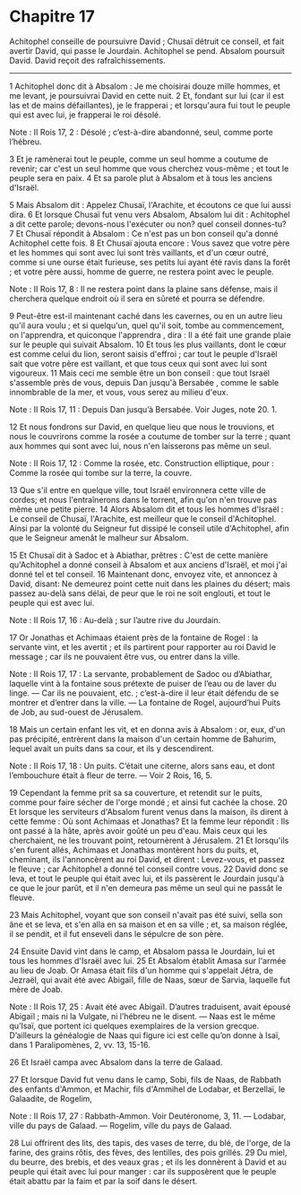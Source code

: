 # Chapitre 17

Achitophel conseille de poursuivre David ; Chusaï détruit ce conseil, et fait avertir David, qui passe le Jourdain.
Achitophel se pend.
Absalom poursuit David.
David reçoit des rafraîchissements.

***

1 Achitophel donc dit à Absalom : Je me choisirai douze mille hommes, et me levant, je poursuivrai David en cette nuit. 2 Et, fondant sur lui (car il est las et de mains défaillantes), je le frapperai ; et lorsqu'aura fui tout le peuple qui est avec lui, je frapperai le roi désolé.

<span class="bible-note">Note : </span> II Rois 17, 2 : Désolé ; c’est-à-dire abandonné, seul, comme porte l’hébreu.

3 Et je ramènerai tout le peuple, comme un seul homme a coutume de revenir; car c'est un seul homme que vous cherchez vous-même ; et tout le peuple sera en paix. 4 Et sa parole plut à Absalom et à tous les anciens d'Israël.


5 Mais Absalom dit : Appelez Chusaï, l'Arachite, et écoutons ce que lui aussi dira. 6 Et lorsque Chusaï fut venu vers Absalom, Absalom lui dit : Achitophel a dit cette parole; devons-nous l'exécuter ou non? quel conseil donnes-tu? 7 Et Chusaï répondit à Absalom : Ce n'est pas un bon conseil qu'a donné Achitophel cette fois. 8 Et Chusaï ajouta encore : Vous savez que votre père et les hommes qui sont avec lui sont très vaillants, et d'un cœur outré, comme si une ourse était furieuse, ses petits lui ayant été ravis dans la forêt ; et votre père aussi, homme de guerre, ne restera point avec le peuple.

<span class="bible-note">Note : </span> II Rois 17, 8 : Il ne restera point dans la plaine sans défense, mais il cherchera quelque endroit où il sera en sûreté et pourra se défendre.

9 Peut-être est-il maintenant caché dans les cavernes, ou en un autre lieu qu'il aura voulu ; et si quelqu'un, quel qu'il soit, tombe au commencement, on l'apprendra, et quiconque l'apprendra , dira : Il a été fait une grande plaie sur le peuple qui suivait Absalom. 10 Et tous les plus vaillants, dont le cœur est comme celui du lion, seront saisis d'effroi ; car tout le peuple d'Israël sait que votre père est vaillant, et que tous ceux qui sont avec lui sont vigoureux. 11 Mais ceci me semble être un bon conseil : que tout Israël s'assemble près de vous, depuis Dan jusqu'à Bersabée , comme le sable innombrable de la mer, et vous, vous serez au milieu d'eux.

<span class="bible-note">Note : </span> II Rois 17, 11 : Depuis Dan jusqu’à Bersabée. Voir Juges, note 20. 1.

12 Et nous fondrons sur David, en quelque lieu que nous le trouvions, et nous le couvrirons comme la rosée a coutume de tomber sur la terre ; quant aux hommes qui sont avec lui, nous n'en laisserons pas même un seul.

<span class="bible-note">Note : </span> II Rois 17, 12 : Comme la rosée, etc. Construction elliptique, pour : Comme la rosée qui tombe sur la terre, la couvre.

13 Que s'il entre en quelque ville, tout Israël environnera cette ville de cordes; et nous l'entraînerons dans le torrent, afin qu'on n'en trouve pas même une petite pierre. 14 Alors Absalom dit et tous les hommes d'Israël : Le conseil de Chusaï, l'Arachite, est meilleur que le conseil d'Achitophel. Ainsi par la volonté du Seigneur fut dissipé le conseil utile d'Achitophel, afin que le Seigneur amenât le malheur sur Absalom.


15 Et Chusaï dit à Sadoc et à Abiathar, prêtres : C'est de cette manière qu'Achitophel a donné conseil à Absalom et aux anciens d'Israël, et moi j'ai donné tel et tel conseil. 16 Maintenant donc, envoyez vite, et annoncez à David, disant: Ne demeurez point cette nuit dans les plaines du désert; mais passez au-delà sans délai, de peur que le roi ne soit englouti, et tout le peuple qui est avec lui.

<span class="bible-note">Note : </span> II Rois 17, 16 : Au-delà ; sur l’autre rive du Jourdain.


17 Or Jonathas et Achimaas étaient près de la fontaine de Rogel : la servante vint, et les avertit ; et ils partirent pour rapporter au roi David le message ; car ils ne pouvaient être vus, ou entrer dans la ville.

<span class="bible-note">Note : </span> II Rois 17, 17 : La servante, probablement de Sadoc ou d’Abiathar, laquelle vint à la fontaine sous prétexte de puiser de l’eau ou de laver du linge. ― Car ils ne pouvaient, etc. ; c’est-à-dire il leur était défendu de se montrer et d’entrer dans la ville. ― La fontaine de Rogel, aujourd’hui Puits de Job, au sud-ouest de Jérusalem.

18 Mais un certain enfant les vit, et en donna avis à Absalom : or, eux, d'un pas précipité, entrèrent dans la maison d'un certain homme de Bahurim, lequel avait un puits dans sa cour, et ils y descendirent.

<span class="bible-note">Note : </span> II Rois 17, 18 : Un puits. C’était une citerne, alors sans eau, et dont l’embouchure était à fleur de terre. ― Voir 2 Rois, 16, 5.

19 Cependant la femme prit sa sa couverture, et retendit sur le puits, comme pour faire sécher de l'orge mondé ; et ainsi fut cachée la chose. 20 Et lorsque les serviteurs d'Absalom furent venus dans la maison, ils dirent à cette femme : Où sont Achimaas et Jonathas? Et la femme leur répondit : Ils ont passé à la hâte, après avoir goûté un peu d'eau. Mais ceux qui les cherchaient, ne les trouvant point, retournèrent à Jérusalem. 21 Et lorsqu'ils s'en furent allés, Achimaas et Jonathas montèrent hors du puits, et, cheminant, ils l'annoncèrent au roi David, et dirent : Levez-vous, et passez le fleuve ; car Achitophel a donné tel conseil contre vous. 22 David donc se leva, et tout le peuple qui était avec lui, et ils passèrent le Jourdain jusqu'à ce que le jour parût, et il n'en demeura pas même un seul qui ne passât le fleuve.


23 Mais Achitophel, voyant que son conseil n'avait pas été suivi, sella son âne et se leva, et s'en alla en sa maison et en sa ville ; et, sa maison réglée, il se pendit, et il fut enseveli dans le sépulcre de son père.


24 Ensuite David vint dans le camp, et Absalom passa le Jourdain, lui et tous les hommes d'Israël avec lui. 25 Et Absalom établit Amasa sur l'armée au lieu de Joab. Or Amasa était fils d'un homme qui s'appelait Jétra, de Jezraël, qui avait été avec Abigaïl, fille de Naas, sœur de Sarvia, laquelle fut mère de Joab.

<span class="bible-note">Note : </span> II Rois 17, 25 : Avait été avec Abigaïl. D’autres traduisent, avait épousé Abigaïl ; mais ni la Vulgate, ni l’hébreu ne le disent. ― Naas est le même qu’Isaï, que portent ici quelques exemplaires de la version grecque. D’ailleurs la généalogie de Naas qui figure ici est celle qu’on donne à Isaï, dans 1 Paralipomènes, 2, vv. 13, 15-16.

26 Et Israël campa avec Absalom dans la terre de Galaad.


27 Et lorsque David fut venu dans le camp, Sobi, fils de Naas, de Rabbath des enfants d'Ammon, et Machir, fils d'Ammihel de Lodabar, et Berzellaï, le Galaadite, de Rogelim,

<span class="bible-note">Note : </span> II Rois 17, 27 : Rabbath-Ammon. Voir Deutéronome, 3, 11. ― Lodabar, ville du pays de Galaad. ― Rogelim, ville du pays de Galaad.

28 Lui offrirent des lits, des tapis, des vases de terre, du blé, de l'orge, de la farine, des grains rôtis, des fèves, des lentilles, des pois grillés. 29 Du miel, du beurre, des brebis, et des veaux gras ; et ils les donnèrent à David et au peuple qui était avec lui pour manger : car ils supposèrent que le peuple était abattu par la faim et par la soif dans le désert.

